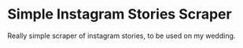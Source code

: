 # Simple Instagram Stories Scraper
Really simple scraper of instagram stories, to be used on my wedding.
